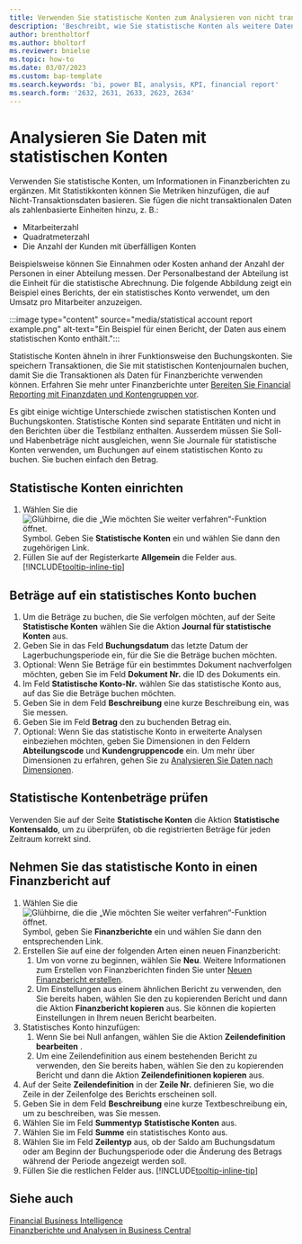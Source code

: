 ```yaml
---
title: Verwenden Sie statistische Konten zum Analysieren von nicht transaktionalen Daten
description: 'Beschreibt, wie Sie statistische Konten als weitere Datenquelle für Ihre Analysen verwenden.'
author: brentholtorf
ms.author: bholtorf
ms.reviewer: bnielse
ms.topic: how-to
ms.date: 03/07/2023
ms.custom: bap-template
ms.search.keywords: 'bi, power BI, analysis, KPI, financial report'
ms.search.form: '2632, 2631, 2633, 2623, 2634'
---
```

# <a name="analyze-data-with-statistical-accounts"></a><a name="analyze-data-with-statistical-accounts"></a>Analysieren Sie Daten mit statistischen Konten

Verwenden Sie statistische Konten, um Informationen in Finanzberichten zu ergänzen. Mit Statistikkonten können Sie Metriken hinzufügen, die auf Nicht-Transaktionsdaten basieren. Sie fügen die nicht transaktionalen Daten als zahlenbasierte Einheiten hinzu, z. B.:

* Mitarbeiterzahl
* Quadratmeterzahl
* Die Anzahl der Kunden mit überfälligen Konten

Beispielsweise können Sie Einnahmen oder Kosten anhand der Anzahl der Personen in einer Abteilung messen. Der Personalbestand der Abteilung ist die Einheit für die statistische Abrechnung. Die folgende Abbildung zeigt ein Beispiel eines Berichts, der ein statistisches Konto verwendet, um den Umsatz pro Mitarbeiter anzuzeigen.

:::image type="content" source="media/statistical account report example.png" alt-text="Ein Beispiel für einen Bericht, der Daten aus einem statistischen Konto enthält.":::

Statistische Konten ähneln in ihrer Funktionsweise den Buchungskonten. Sie speichern Transaktionen, die Sie mit statistischen Kontenjournalen buchen, damit Sie die Transaktionen als Daten für Finanzberichte verwenden können. Erfahren Sie mehr unter Finanzberichte unter [Bereiten Sie Financial Reporting mit Finanzdaten und Kontengruppen vor](bi-how-work-account-schedule.md). 

Es gibt einige wichtige Unterschiede zwischen statistischen Konten und Buchungskonten. Statistische Konten sind separate Entitäten und nicht in den Berichten über die Testbilanz enthalten. Ausserdem müssen Sie Soll- und Habenbeträge nicht ausgleichen, wenn Sie Journale für statistische Konten verwenden, um Buchungen auf einem statistischen Konto zu buchen. Sie buchen einfach den Betrag.

## <a name="set-up-a-statistical-account"></a><a name="set-up-a-statistical-account"></a>Statistische Konten einrichten

1. Wählen Sie die ![Glühbirne, die die „Wie möchten Sie weiter verfahren“-Funktion öffnet.](media/ui-search/search_small.png "Wie möchten Sie weiter verfahren?") Symbol. Geben Sie **Statistische Konten** ein und wählen Sie dann den zugehörigen Link.
1. Füllen Sie auf der Registerkarte **Allgemein** die Felder aus. [!INCLUDE[tooltip-inline-tip](includes/tooltip-inline-tip_md.md)]

## <a name="post-amounts-to-a-statistical-account"></a><a name="post-amounts-to-a-statistical-account"></a>Beträge auf ein statistisches Konto buchen

1. Um die Beträge zu buchen, die Sie verfolgen möchten, auf der Seite **Statistische Konten** wählen Sie die Aktion **Journal für statistische Konten** aus.
1. Geben Sie in das Feld **Buchungsdatum** das letzte Datum der Lagerbuchungsperiode ein, für die Sie die Beträge buchen möchten.
1. Optional: Wenn Sie Beträge für ein bestimmtes Dokument nachverfolgen möchten, geben Sie im Feld **Dokument Nr.** die ID des Dokuments ein.
1. Im Feld **Statistische Konto-Nr.** wählen Sie das statistische Konto aus, auf das Sie die Beträge buchen möchten.
1. Geben Sie in dem Feld **Beschreibung** eine kurze Beschreibung ein, was Sie messen.  
1. Geben Sie im Feld **Betrag** den zu buchenden Betrag ein. 
1. Optional: Wenn Sie das statistische Konto in erweiterte Analysen einbeziehen möchten, geben Sie Dimensionen in den Feldern **Abteilungscode** und **Kundengruppencode** ein. Um mehr über Dimensionen zu erfahren, gehen Sie zu [Analysieren Sie Daten nach Dimensionen](bi-how-analyze-data-dimension.md).

## <a name="verify-statistical-account-amounts"></a><a name="verify-statistical-account-amounts"></a>Statistische Kontenbeträge prüfen

Verwenden Sie auf der Seite **Statistische Konten** die Aktion **Statistische Kontensaldo**, um zu überprüfen, ob die registrierten Beträge für jeden Zeitraum korrekt sind.  

## <a name="include-the-statistical-account-in-a-financial-report"></a><a name="include-the-statistical-account-in-a-financial-report"></a>Nehmen Sie das statistische Konto in einen Finanzbericht auf

1. Wählen Sie die ![Glühbirne, die die „Wie möchten Sie weiter verfahren“-Funktion öffnet.](media/ui-search/search_small.png "Wie möchten Sie weiter verfahren?") Symbol, geben Sie **Finanzberichte** ein und wählen Sie dann den entsprechenden Link.
1. Erstellen Sie auf eine der folgenden Arten einen neuen Finanzbericht:
    1. Um von vorne zu beginnen, wählen Sie **Neu**. Weitere Informationen zum Erstellen von Finanzberichten finden Sie unter [Neuen Finanzbericht erstellen](bi-how-work-account-schedule.md#create-a-new-financial-report).
    1. Um Einstellungen aus einem ähnlichen Bericht zu verwenden, den Sie bereits haben, wählen Sie den zu kopierenden Bericht und dann die Aktion **Finanzbericht kopieren** aus. Sie können die kopierten Einstellungen in Ihrem neuen Bericht bearbeiten.
1. Statistisches Konto hinzufügen:
    1. Wenn Sie bei Null anfangen, wählen Sie die Aktion **Zeilendefinition bearbeiten** .
    1. Um eine Zeilendefinition aus einem bestehenden Bericht zu verwenden, den Sie bereits haben, wählen Sie den zu kopierenden Bericht und dann die Aktion **Zeilendefinitionen kopieren** aus.
1. Auf der Seite **Zeilendefinition** in der **Zeile Nr.** definieren Sie, wo die Zeile in der Zeilenfolge des Berichts erscheinen soll.
1. Geben Sie in dem Feld **Beschreibung** eine kurze Textbeschreibung ein, um zu beschreiben, was Sie messen.
1. Wählen Sie im Feld **Summentyp** **Statistische Konten** aus.
1. Wählen Sie im Feld **Summe** ein statistisches Konto aus.
1. Wählen Sie im Feld **Zeilentyp** aus, ob der Saldo am Buchungsdatum oder am Beginn der Buchungsperiode oder die Änderung des Betrags während der Periode angezeigt werden soll.
1. Füllen Sie die restlichen Felder aus. [!INCLUDE[tooltip-inline-tip](includes/tooltip-inline-tip_md.md)]

## <a name="see-also"></a><a name="see-also"></a>Siehe auch

[Financial Business Intelligence](bi.md)  
[Finanzberichte und Analysen in Business Central](finance-reports.md)

